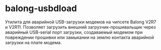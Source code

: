 # balong-usbdload
Утилита для аварийной USB-загрузки модемов на чипсете Balong V2R7 и V2R11.
Позволяет загрузить внешний загрузчик-прошивальщик через аварийный USB-serial порт загрузки, создаваемый модемом 
при повреждении прошивки или замыкании на землю контакта аварийной загрузки на плате модема.
